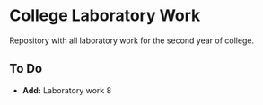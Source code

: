 # College Laboratory Work
Repository with all laboratory work for the second year of college.

## To Do
 - **Add:** Laboratory work 8
